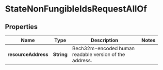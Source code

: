 

# StateNonFungibleIdsRequestAllOf


## Properties

| Name | Type | Description | Notes |
|------------ | ------------- | ------------- | -------------|
|**resourceAddress** | **String** | Bech32m-encoded human readable version of the address. |  |



